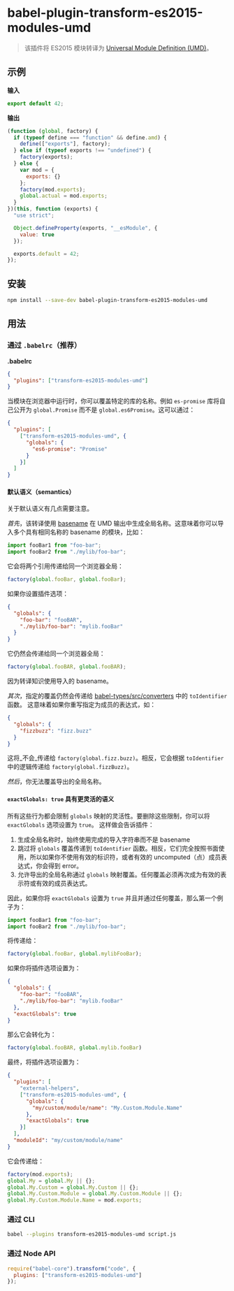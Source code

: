 # babel-plugin-transform-es2015-modules-umd

> 该插件将 ES2015 模块转译为 [Universal Module Definition (UMD)](https://github.com/umdjs/umd)。

## 示例

**输入**

```javascript
export default 42;
```

**输出**

```javascript
(function (global, factory) {
  if (typeof define === "function" && define.amd) {
    define(["exports"], factory);
  } else if (typeof exports !== "undefined") {
    factory(exports);
  } else {
    var mod = {
      exports: {}
    };
    factory(mod.exports);
    global.actual = mod.exports;
  }
})(this, function (exports) {
  "use strict";

  Object.defineProperty(exports, "__esModule", {
    value: true
  });

  exports.default = 42;
});
```

## 安装

```sh
npm install --save-dev babel-plugin-transform-es2015-modules-umd
```

## 用法

### 通过 `.babelrc`（推荐）

**.babelrc**

```json
{
  "plugins": ["transform-es2015-modules-umd"]
}
```

当模块在浏览器中运行时，你可以覆盖特定的库的名称。例如 `es-promise` 库将自己公开为 `global.Promise` 而不是 `global.es6Promise`。这可以通过：

```json
{
  "plugins": [
    ["transform-es2015-modules-umd", {
      "globals": {
        "es6-promise": "Promise"
      }
    }]
  ]
}
```

#### 默认语义（semantics）

关于默认语义有几点需要注意。

_首先_，该转译使用 [basename](https://en.wikipedia.org/wiki/Basename) 在 UMD 输出中生成全局名称。这意味着你可以导入多个具有相同名称的 basename 的模块，比如：

```js
import fooBar1 from "foo-bar";
import fooBar2 from "./mylib/foo-bar";
```

它会将两个引用传递给同一个浏览器全局：

```js
factory(global.fooBar, global.fooBar);
```

如果你设置插件选项：

```json
{
  "globals": {
    "foo-bar": "fooBAR",
    "./mylib/foo-bar": "mylib.fooBar"
  }
}
```

它仍然会传递给同一个浏览器全局：

```js
factory(global.fooBAR, global.fooBAR);
```

因为转译知识使用导入的 basename。

_其次_，指定的覆盖仍然会传递给 [babel-types/src/converters](https://github.com/babel/babel/blob/master/packages/babel-types/src/converters.js) 中的 `toIdentifier` 函数。
这意味着如果你重写指定为成员的表达式，如：

```json
{
  "globals": {
    "fizzbuzz": "fizz.buzz"
  }
}
```

这将_不会_传递给 `factory(global.fizz.buzz)`。相反，它会根据 `toIdentifier` 中的逻辑传递给 `factory(global.fizzBuzz)`。

_然后_，你无法覆盖导出的全局名称。

#### `exactGlobals: true` 具有更灵活的语义

所有这些行为都会限制 `globals` 映射的灵活性。要删除这些限制，你可以将 `exactGlobals` 选项设置为 `true`。
这样做会告诉插件：

1. 生成全局名称时，始终使用完成的导入字符串而不是 basename
2. 跳过将 `globals` 覆盖传递到 `toIdentifier` 函数。相反，它们完全按照书面使用，所以如果你不使用有效的标识符，或者有效的 uncomputed（点）成员表达式，你会得到 error。
3. 允许导出的全局名称通过 `globals` 映射覆盖。任何覆盖必须再次成为有效的表示符或有效的成员表达式。

因此，如果你将 `exactGlobals` 设置为 `true` 并且并通过任何覆盖，那么第一个例子为：

```js
import fooBar1 from "foo-bar";
import fooBar2 from "./mylib/foo-bar";
```

将传递给：

```js
factory(global.fooBar, global.mylibFooBar);
```

如果你将插件选项设置为：

```json
{
  "globals": {
    "foo-bar": "fooBAR",
    "./mylib/foo-bar": "mylib.fooBar"
  },
  "exactGlobals": true
}
```

那么它会转化为：

```js
factory(global.fooBAR, global.mylib.fooBar)
```

最终，将插件选项设置为：

```json
{
  "plugins": [
    "external-helpers",
    ["transform-es2015-modules-umd", {
      "globals": {
        "my/custom/module/name": "My.Custom.Module.Name"
      },
      "exactGlobals": true
    }]
  ],
  "moduleId": "my/custom/module/name"
}
```

它会传递给：

```js
factory(mod.exports);
global.My = global.My || {};
global.My.Custom = global.My.Custom || {};
global.My.Custom.Module = global.My.Custom.Module || {};
global.My.Custom.Module.Name = mod.exports;
```

### 通过 CLI

```sh
babel --plugins transform-es2015-modules-umd script.js
```

### 通过 Node API

```javascript
require("babel-core").transform("code", {
  plugins: ["transform-es2015-modules-umd"]
});
```
